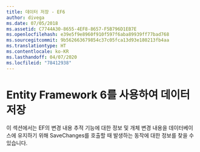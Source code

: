 ```yaml
---
title: 데이터 저장 - EF6
author: divega
ms.date: 07/05/2018
ms.assetid: C7744A30-8655-4EF8-8657-F5B796D1EB7E
ms.openlocfilehash: e39e5f9e8960f910f597f6aba89939ff77bad768
ms.sourcegitcommit: 9b562663679854c37c05fca13d93e180213fb4aa
ms.translationtype: HT
ms.contentlocale: ko-KR
ms.lasthandoff: 04/07/2020
ms.locfileid: "78412938"
---
```

# <a name="saving-data-with-entity-framework-6"></a>Entity Framework 6를 사용하여 데이터 저장

이 섹션에서는 EF의 변경 내용 추적 기능에 대한 정보 및 개체 변경 내용을 데이터베이스에 유지하기 위해 SaveChanges를 호출할 때 발생하는 동작에 대한 정보를 찾을 수 있습니다.
